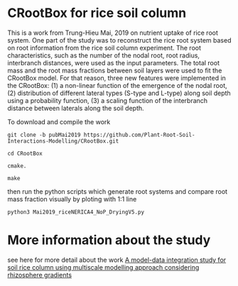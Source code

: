 # CRootBox for rice soil column

This is a work from Trung-Hieu Mai, 2019 on nutrient uptake of rice root system. One part of the study was to reconstruct the rice root system based on root information from the rice soil column experiment. The root characteristics, such as the number of the nodal root, root radius, interbranch distances, were used as the input parameters. The total root mass and the root mass fractions between soil layers were used to fit the CRootBox model. For that reason, three new features were implemented in the CRootBox: (1) a non-linear function of the emergence of the nodal root, (2) distribution of different lateral types (S-type and L-type) along soil depth using a probability function, (3) a scaling function of the interbranch distance between laterals along the soil depth.

To download and compile the work

```
git clone -b pubMai2019 https://github.com/Plant-Root-Soil-Interactions-Modelling/CRootBox.git

cd CRootBox

cmake.

make
```

then run the python scripts which generate root systems and compare root mass fraction visually by ploting with 1:1 line 
```
python3 Mai2019_riceNERICA4_NoP_DryingV5.py
```

# More information about the study

see here for more detail about the work
[A model-data integration study for soil rice column using multiscale modelling approach considering rhizosphere gradients](https://www.researchgate.net/publication/331773573_A_model-data_integration_study_for_soil_rice_column_using_multiscale_modelling_approach_considering_rhizosphere_gradients)



